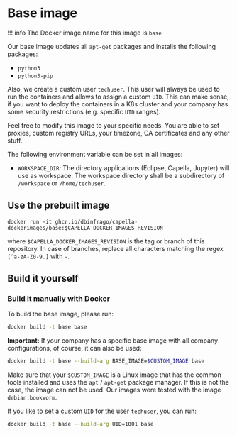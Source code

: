 <!--
 ~ SPDX-FileCopyrightText: Copyright DB InfraGO AG and contributors
 ~ SPDX-License-Identifier: Apache-2.0
 -->

# Base image

<!-- prettier-ignore -->
!!! info
    The Docker image name for this image is `base`

Our base image updates all `apt-get` packages and installs the following
packages:

- `python3`
- `python3-pip`

Also, we create a custom user `techuser`. This user will always be used to run
the containers and allows to assign a custom `UID`. This can make sense, if you
want to deploy the containers in a K8s cluster and your company has some
security restrictions (e.g. specific `UID` ranges).

Feel free to modify this image to your specific needs. You are able to set
proxies, custom registry URLs, your timezone, CA certificates and any other
stuff.

The following environment variable can be set in all images:

- `WORKSPACE_DIR`: The directory applications (Eclipse, Capella, Jupyter) will
  use as workspace. The workspace directory shall be a subdirectory of
  `/workspace` or `/home/techuser`.

## Use the prebuilt image

```
docker run -it ghcr.io/dbinfrago/capella-dockerimages/base:$CAPELLA_DOCKER_IMAGES_REVISION
```

where `$CAPELLA_DOCKER_IMAGES_REVISION` is the tag or branch of this
repository. In case of branches, replace all characters matching the regex
`[^a-zA-Z0-9.]` with `-`.

## Build it yourself

### Build it manually with Docker

To build the base image, please run:

```zsh
docker build -t base base
```

**Important:** If your company has a specific base image with all company
configurations, of course, it can also be used:

```zsh
docker build -t base --build-arg BASE_IMAGE=$CUSTOM_IMAGE base
```

Make sure that your `$CUSTOM_IMAGE` is a Linux image that has the common tools
installed and uses the `apt` / `apt-get` package manager. If this is not the
case, the image can not be used. Our images were tested with the image
`debian:bookworm`.

If you like to set a custom `UID` for the user `techuser`, you can run:

```zsh
docker build -t base --build-arg UID=1001 base
```
